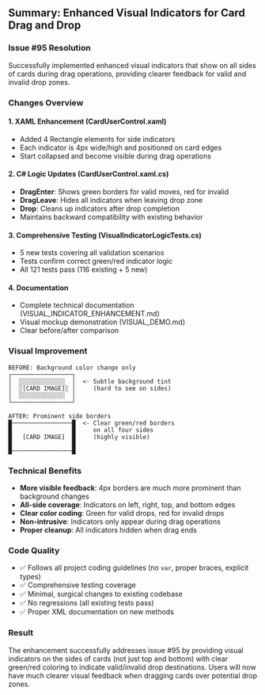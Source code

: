 ## Summary: Enhanced Visual Indicators for Card Drag and Drop

### Issue #95 Resolution
Successfully implemented enhanced visual indicators that show on all sides of cards during drag operations, providing clearer feedback for valid and invalid drop zones.

### Changes Overview

#### 1. XAML Enhancement (CardUserControl.xaml)
- Added 4 Rectangle elements for side indicators
- Each indicator is 4px wide/high and positioned on card edges
- Start collapsed and become visible during drag operations

#### 2. C# Logic Updates (CardUserControl.xaml.cs)  
- **DragEnter**: Shows green borders for valid moves, red for invalid
- **DragLeave**: Hides all indicators when leaving drop zone
- **Drop**: Cleans up indicators after drop completion
- Maintains backward compatibility with existing behavior

#### 3. Comprehensive Testing (VisualIndicatorLogicTests.cs)
- 5 new tests covering all validation scenarios
- Tests confirm correct green/red indicator logic
- All 121 tests pass (116 existing + 5 new)

#### 4. Documentation
- Complete technical documentation (VISUAL_INDICATOR_ENHANCEMENT.md)
- Visual mockup demonstration (VISUAL_DEMO.md)
- Clear before/after comparison

### Visual Improvement

```
BEFORE: Background color change only
┌─────────────────┐
│  ░░░░░░░░░░░░░  │  <- Subtle background tint
│  ░[CARD IMAGE]░ │     (hard to see on sides)
│  ░░░░░░░░░░░░░  │
└─────────────────┘

AFTER: Prominent side borders  
█─────────────────█  <- Clear green/red borders
█                 █     on all four sides
█   [CARD IMAGE]  █     (highly visible)
█                 █
█─────────────────█
```

### Technical Benefits
- **More visible feedback**: 4px borders are much more prominent than background changes
- **All-side coverage**: Indicators on left, right, top, and bottom edges
- **Clear color coding**: Green for valid drops, red for invalid drops
- **Non-intrusive**: Indicators only appear during drag operations
- **Proper cleanup**: All indicators hidden when drag ends

### Code Quality
- ✅ Follows all project coding guidelines (no `var`, proper braces, explicit types)
- ✅ Comprehensive testing coverage
- ✅ Minimal, surgical changes to existing codebase
- ✅ No regressions (all existing tests pass)
- ✅ Proper XML documentation on new methods

### Result
The enhancement successfully addresses issue #95 by providing visual indicators on the sides of cards (not just top and bottom) with clear green/red coloring to indicate valid/invalid drop destinations. Users will now have much clearer visual feedback when dragging cards over potential drop zones.